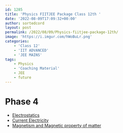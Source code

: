 ```yaml
---
id: 1285
title: 'Physics FIITJEE Package Class 12th '
date: '2022-08-09T17:09:32+00:00'
author: sortedcord
layout: post
permalink: /2022/08/09/Physics-fiitjee-package-12th/
image: 'https://i.imgur.com/hWoBuLr.png'
categories:
    - 'Class 12'
    - 'IIT ADVANCED'
    - 'JEE MAINS'
tags:
    - Physics
    - 'Coaching Material'
    - JEE
    - future
---
```


# Phase 4

- [Electrostatics]()
- [Current Electricity]()
- [Magnetism and Magnetic property of matter]()
